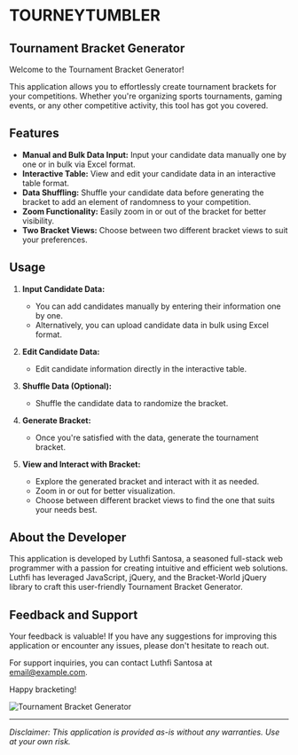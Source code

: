 # TOURNEYTUMBLER 
## Tournament Bracket Generator

Welcome to the Tournament Bracket Generator!

This application allows you to effortlessly create tournament brackets for your competitions. Whether you're organizing sports tournaments, gaming events, or any other competitive activity, this tool has got you covered.

## Features

- **Manual and Bulk Data Input:** Input your candidate data manually one by one or in bulk via Excel format.
- **Interactive Table:** View and edit your candidate data in an interactive table format.
- **Data Shuffling:** Shuffle your candidate data before generating the bracket to add an element of randomness to your competition.
- **Zoom Functionality:** Easily zoom in or out of the bracket for better visibility.
- **Two Bracket Views:** Choose between two different bracket views to suit your preferences.
  
## Usage

1. **Input Candidate Data:**
   - You can add candidates manually by entering their information one by one.
   - Alternatively, you can upload candidate data in bulk using Excel format.

2. **Edit Candidate Data:**
   - Edit candidate information directly in the interactive table.

3. **Shuffle Data (Optional):**
   - Shuffle the candidate data to randomize the bracket.

4. **Generate Bracket:**
   - Once you're satisfied with the data, generate the tournament bracket.

5. **View and Interact with Bracket:**
   - Explore the generated bracket and interact with it as needed.
   - Zoom in or out for better visualization.
   - Choose between different bracket views to find the one that suits your needs best.

## About the Developer

This application is developed by Luthfi Santosa, a seasoned full-stack web programmer with a passion for creating intuitive and efficient web solutions. Luthfi has leveraged JavaScript, jQuery, and the Bracket-World jQuery library to craft this user-friendly Tournament Bracket Generator.

## Feedback and Support

Your feedback is valuable! If you have any suggestions for improving this application or encounter any issues, please don't hesitate to reach out.

For support inquiries, you can contact Luthfi Santosa at [email@example.com](mailto:email@example.com).

Happy bracketing!

![Tournament Bracket Generator](link-to-screenshot.png)

--- 

*Disclaimer: This application is provided as-is without any warranties. Use at your own risk.*
```
